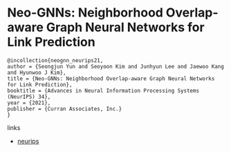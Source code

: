 # Neo-GNNs: Neighborhood Overlap-aware Graph Neural Networks for Link Prediction

```
@incollection{neognn_neurips21,
author = {Seongjun Yun and Seoyoon Kim and Junhyun Lee and Jaewoo Kang and Hyunwoo J Kim},
title = {Neo-GNNs: Neighborhood Overlap-aware Graph Neural Networks for Link Prediction},
booktitle = {Advances in Neural Information Processing Systems (NeurIPS) 34},
year = {2021},
publisher = {Curran Associates, Inc.}
}
```

links
- [neurips](https://neurips.cc/Conferences/2021/ScheduleMultitrack?event=27695)
